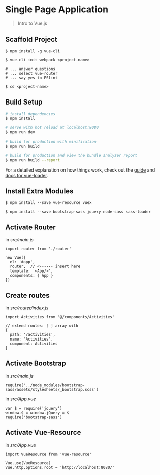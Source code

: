# Single Page Application

> Intro to Vue.js


## Scaffold Project

    $ npm install -g vue-cli
    
    $ vue-cli init webpack <project-name>
    
    # ... answer questions
    # ... select vue-router
    # ... say yes to ESlint

    $ cd <project-name>

## Build Setup

``` bash
# install dependencies
$ npm install

# serve with hot reload at localhost:8080
$ npm run dev

# build for production with minification
$ npm run build

# build for production and view the bundle analyzer report
$ npm run build --report
```

For a detailed explanation on how things work, check out the [guide](http://vuejs-templates.github.io/webpack/) and [docs for vue-loader](http://vuejs.github.io/vue-loader).

## Install Extra Modules

    $ npm install --save vue-resource vuex
    
    $ npm install --save bootstrap-sass jquery node-sass sass-loader

## Activate Router 

in _src/main.js_

    import router from './router'
    
    new Vue({
      el: '#app',
      router,  // <------ insert here
      template: '<App/>',
      components: { App }
    })

## Create routes

in _src/router/index.js_

    import Activities from '@/components/Activities'

    // extend routes: [ ] array with
    {
      path: '/activities',
      name: 'Activities',
      component: Activities
    }

## Activate Bootstrap

in _src/main.js_

    require('../node_modules/bootstrap-sass/assets/stylesheets/_bootstrap.scss')

in _src/App.vue_

    var $ = require('jquery')
    window.$ = window.jQuery = $
    require('bootstrap-sass')

## Activate Vue-Resource

in _src/App.vue_

    import VueResource from 'vue-resource'
    
    Vue.use(VueResource)
    Vue.http.options.root = 'http://localhost:8080/'

